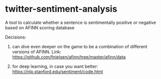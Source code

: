 # twitter-sentiment-analysis
A tool to calculate whether a sentence is sentimentally positive or negative based on AFINN scoring database

Decisions:
1. can dive even deeper on the game to be a combination of different versions of AFINN. Link:
https://github.com/fnielsen/afinn/tree/master/afinn/data

2. for deep learning, in case you want better:
https://nlp.stanford.edu/sentiment/code.html


